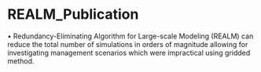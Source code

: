 # REALM_Publication
•	 Redundancy-Eliminating Algorithm for Large-scale Modeling (REALM) can reduce the total number of simulations in orders of magnitude allowing for investigating management scenarios which were impractical using gridded method. 
